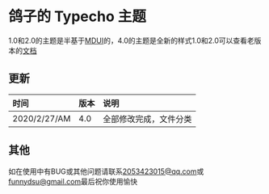 [MDUI]:(https://www.mdui.org/)
# 鸽子的 Typecho 主题
1.0和2.0的主题是半基于[MDUI]的，4.0的主题是全新的样式1.0和2.0可以查看老版本的[文档](/README%201.0~2.0%20.md)
## 更新
|时间|版本|说明|
|:--|:--|:--|
|2020/2/27/AM|4.0|全部修改完成，文件分类|

## 其他
如在使用中有BUG或其他问题请联系[2053423015@qq.com](2053423015@qq.com)或[funnydsu@gmail.com](funnydsu@gmail.com)最后祝你使用愉快
